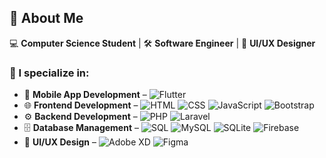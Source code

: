 ## 🔹 About Me  
💻 **Computer Science Student** | 🛠️ **Software Engineer** | 🎨 **UI/UX Designer**  

### 🚀 I specialize in:  
- 📱 **Mobile App Development** – ![Flutter](https://img.shields.io/badge/Flutter-%2302569B.svg?style=flat&logo=Flutter&logoColor=white)  
- 🌐 **Frontend Development** – ![HTML](https://img.shields.io/badge/HTML5-%23E34F26.svg?style=flat&logo=html5&logoColor=white) ![CSS](https://img.shields.io/badge/CSS3-%231572B6.svg?style=flat&logo=css3&logoColor=white) ![JavaScript](https://img.shields.io/badge/JavaScript-%23F7DF1E.svg?style=flat&logo=javascript&logoColor=black) ![Bootstrap](https://img.shields.io/badge/Bootstrap-%23563D7C.svg?style=flat&logo=bootstrap&logoColor=white)  
- ⚙️ **Backend Development** – ![PHP](https://img.shields.io/badge/PHP-%23777BB4.svg?style=flat&logo=php&logoColor=white) ![Laravel](https://img.shields.io/badge/Laravel-%23FF2D20.svg?style=flat&logo=laravel&logoColor=white)  
- 🗄️ **Database Management** – ![SQL](https://img.shields.io/badge/SQL-%23000000.svg?style=flat&logo=database&logoColor=white) ![MySQL](https://img.shields.io/badge/MySQL-%234479A1.svg?style=flat&logo=mysql&logoColor=white) ![SQLite](https://img.shields.io/badge/SQLite-%23003B57.svg?style=flat&logo=sqlite&logoColor=white) ![Firebase](https://img.shields.io/badge/Firebase-%23FFCA28.svg?style=flat&logo=firebase&logoColor=black)  
- 🎨 **UI/UX Design** – ![Adobe XD](https://img.shields.io/badge/Adobe%20XD-%23FF61F6.svg?style=flat&logo=adobe%20xd&logoColor=white) ![Figma](https://img.shields.io/badge/Figma-%23F24E1E.svg?style=flat&logo=figma&logoColor=white)  
